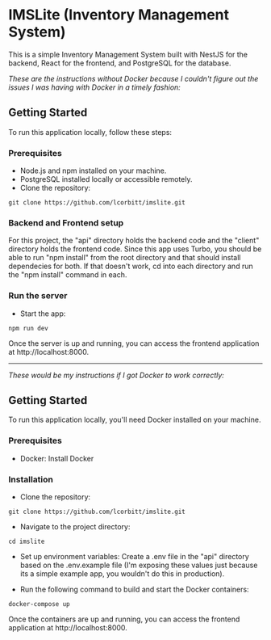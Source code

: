 # IMSLite (Inventory Management System)

This is a simple Inventory Management System built with NestJS for the backend, React for the frontend, and PostgreSQL for the database.

*These are the instructions without Docker because I couldn't figure out the issues I was having with Docker in a timely fashion:*

## Getting Started

To run this application locally, follow these steps:

### Prerequisites
- Node.js and npm installed on your machine.
- PostgreSQL installed locally or accessible remotely.
- Clone the repository:

```
git clone https://github.com/lcorbitt/imslite.git
```

### Backend and Frontend setup
For this project, the "api" directory holds the backend code and the "client" directory holds the frontend code. Since this app uses Turbo, you should be able to run "npm install" from the root directory and that should install dependecies for both. If that doesn't work, cd into each directory and run the "npm install" command in each.

### Run the server
- Start the app:
```
npm run dev
```

Once the server is up and running, you can access the frontend application at http://localhost:8000.

---

*These would be my instructions if I got Docker to work correctly:*

## Getting Started

To run this application locally, you'll need Docker installed on your machine.

### Prerequisites
- Docker: Install Docker

### Installation
- Clone the repository:

```
git clone https://github.com/lcorbitt/imslite.git
```

- Navigate to the project directory:
```
cd imslite
```

- Set up environment variables:
Create a .env file in the "api" directory based on the .env.example file (I'm exposing these values just because its a simple example app, you wouldn't do this in production).

- Run the following command to build and start the Docker containers:
```
docker-compose up
```

Once the containers are up and running, you can access the frontend application at http://localhost:8000.
